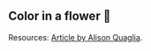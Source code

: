 ## Color in a flower 🌼

Resources: [Article by Alison Quaglia](https://uxdesign.cc/5-steps-to-create-a-simple-digital-coloring-book-in-react-3d4f5b2af822).



